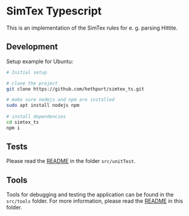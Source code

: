 # SimTex Typescript

This is an implementation of the SimTex rules for e. g. parsing Hittite.

## Development

Setup example for Ubuntu:

```bash
# Initial setup

# clone the project
git clone https://github.com/hethport/simtex_ts.git

# make sure nodejs and npm are installed
sudo apt install nodejs npm
 
# install dependencies
cd simtex_ts
npm i
```

## Tests

Please read the [README](./src/unitTest/README.md) in the folder `src/unitTest`.

## Tools

Tools for debugging and testing the application can be found in the `src/tools` folder.
For more information, please read the [README](./src/tools/README.md) in this folder.
